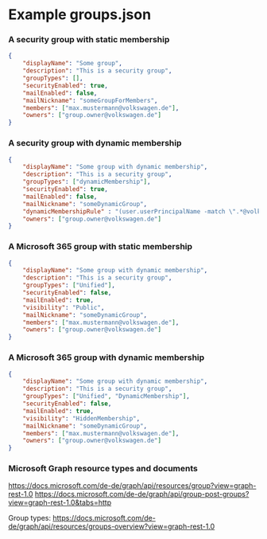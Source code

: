 # Example groups.json

### A security group with static membership
```json
{   
    "displayName": "Some group",
    "description": "This is a security group",
    "groupTypes": [],        
    "securityEnabled": true,
    "mailEnabled": false,
    "mailNickname": "someGroupForMembers",
    "members": ["max.mustermann@volkswagen.de"],
    "owners": ["group.owner@volkswagen.de"]
}
```

### A security group with dynamic membership
```json
{   
    "displayName": "Some group with dynamic membership",
    "description": "This is a security group",
    "groupTypes": ["dynamicMembership"],        
    "securityEnabled": true,
    "mailEnabled": false,
    "mailNickname": "someDynamicGroup",
    "dynamicMembershipRule" : "(user.userPrincipalName -match \".*@volkswagen.de$\"",
    "owners": ["group.owner@volkswagen.de"]
}
```

### A Microsoft 365 group with static membership
```json
{   
    "displayName": "Some group with dynamic membership",
    "description": "This is a security group",
    "groupTypes": ["Unified"],
    "securityEnabled": false,
    "mailEnabled": true,
    "visibility": "Public",
    "mailNickname": "someDynamicGroup",
    "members": ["max.mustermann@volkswagen.de"],
    "owners": ["group.owner@volkswagen.de"]
}
```

### A Microsoft 365 group with dynamic membership
```json
{   
    "displayName": "Some group with dynamic membership",
    "description": "This is a security group",
    "groupTypes": ["Unified", "DynamicMembership"],
    "securityEnabled": false,
    "mailEnabled": true,
    "visibility": "HiddenMembership",
    "mailNickname": "someDynamicGroup",
    "members": ["max.mustermann@volkswagen.de"],
    "owners": ["group.owner@volkswagen.de"]
}
```

### Microsoft Graph resource types and documents
https://docs.microsoft.com/de-de/graph/api/resources/group?view=graph-rest-1.0
https://docs.microsoft.com/de-de/graph/api/group-post-groups?view=graph-rest-1.0&tabs=http

Group types: https://docs.microsoft.com/de-de/graph/api/resources/groups-overview?view=graph-rest-1.0